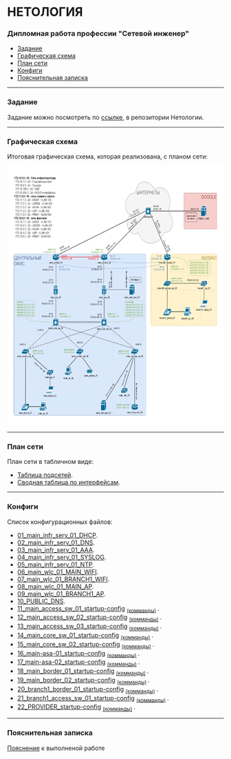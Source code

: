 #  НЕТОЛОГИЯ

### Дипломная работа профессии "Сетевой инженер"

- [Задание](#Задание)
- [Графическая схема](#Графическая-схема)
- [План сети](#План-сети)
- [Конфиги](#Конфиги)
- [Пояснительная записка](#Пояснительная-записка)

---

### Задание

Задание можно посмотреть по [ссылке](https://github.com/netology-code/ntw-diplom/blob/main/README.md), в репозитории Нетологии.

---

### Графическая схема

Итоговая графическая схема, которая реализована, с планом сети:

<img src="source/layout.png" width="800" height="600">

---

### План сети

План сети в табличном виде:
- [Таблица подсетей](tables/subnets.md).
- [Сводная таблица по интерфейсам](tables/interfaces.md).

---

### Конфиги

Список конфигурационных файлов:
- [01_main_infr_serv_01_DHCP](configs/01_main_infr_serv_01_DHCP.png).
- [02_main_infr_serv_01_DNS](configs/02_main_infr_serv_01_DNS.png).
- [03_main_infr_serv_01_AAA](configs/03_main_infr_serv_01_AAA.png).
- [04_main_infr_serv_01_SYSLOG](configs/04_main_infr_serv_01_SYSLOG.png).
- [05_main_infr_serv_01_NTP](configs/05_main_infr_serv_01_NTP.png).
- [06_main_wlc_01_MAIN_WIFI](configs/06_main_wlc_01_MAIN_WIFI.png).
- [07_main_wlc_01_BRANCH1_WIFI](configs/07_main_wlc_01_BRANCH1_WIFI.png).
- [08_main_wlc_01_MAIN_AP](configs/08_main_wlc_01_MAIN_AP.png).
- [09_main_wlc_01_BRANCH1_AP](configs/09_main_wlc_01_BRANCH1_AP.png).
- [10_PUBLIC_DNS](configs/10_PUBLIC_DNS.png).
- [11_main_access_sw_01_startup-config](configs/11_main_access_sw_01_startup-config) <sub> [(комманды)](commands/01-main_access_sw_01) </sub>.
- [12_main_access_sw_02_startup-config](configs/12_main_access_sw_02_startup-config) <sub> [(комманды)](commands/02-main_access_sw_02) </sub>.
- [13_main_access_sw_03_startup-config](configs/13_main_access_sw_03_startup-config) <sub> [(комманды)](commands/03-main_access_sw_03) </sub>.
- [14_main_core_sw_01_startup-config](configs/14_main_core_sw_01_startup-config) <sub> [(комманды)](commands/04-main_core_sw_01) </sub>.
- [15_main_core_sw_02_startup-config](configs/15_main_core_sw_02_startup-config) <sub> [(комманды)](commands/05-main_core_sw_02) </sub>.
- [16_main-asa-01_startup-config](configs/16_main-asa-01_startup-config) <sub> [(комманды)](commands/07-main_asa_01) </sub>.
- [17_main-asa-02_startup-config](configs/17_main-asa-02_startup-config) <sub> [(комманды)](commands/08-main_asa_02) </sub>.
- [18_main_border_01_startup-config](configs/18_main_border_01_startup-config) <sub> [(комманды)](commands/09-main_border_01) </sub>.
- [19_main_border_02_startup-config](configs/19_main_border_02_startup-config) <sub> [(комманды)](commands/10-main_border_02) </sub>.
- [20_branch1_border_01_startup-config](configs/20_branch1_border_01_startup-config) <sub> [(комманды)](commands/11-branch1_border_01) </sub>.
- [21_branch1_access_sw_01_startup-config](configs/21_branch1_access_sw_01_startup-config) <sub> [(комманды)](commands/12-branch1_access_sw_01) </sub>.
- [22_PROVIDER_startup-config](configs/22_PROVIDER_startup-config) <sub> [(комманды)](commands/PROVIDER) </sub>.

---

### Пояснительная записка

[Пояснение](explan.md) к выполненой работе



